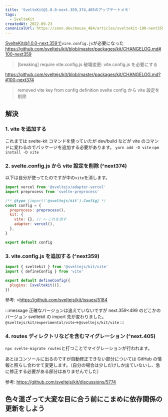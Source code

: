 ```yaml
---
title: 'SvelteKit@1.0.0-next.359,374,405のアップデートメモ'
tags:
  - SvelteKit
createdAt: 2022-09-23
canonicalUrl: https://zenn.dev/mouse_484/articles/sveltekit-100-next359-and-later
---
```


SvelteKit@1.0.0-next.359で`vire.config.js`が必要になった
https://github.com/sveltejs/kit/blob/master/packages/kit/CHANGELOG.md#100-next359

> [breaking] require vite.config.js
> 破壊変更: vite.config.js を必要にする

https://github.com/sveltejs/kit/blob/master/packages/kit/CHANGELOG.md?#100-next374

> removed vite key from config definition
> svelte config から vite 設定を削除

## 解決

### 1. vite を追加する

これまでは svelte-kit コマンドを使っていたが dev/build などが vite のコマンドに変わるのでパッケージを追加する必要があります。
`yarn add -D vite`
`npm install -D vite`

### 2. svelte.config.js から vite 設定を削除 (^next374)

以下は自分が使ってたのですが中の`vite`を消します。

```js:svelte.config.js
import vercel from '@sveltejs/adapter-vercel'
import preprocess from 'svelte-preprocess'

/** @type {import('@sveltejs/kit').Config} */
const config = {
  preprocess: preprocess(),
  kit: {
    vite: {}, // <-これを消す
    adapter: vercel(),
  },
}

export default config
```

### 3. vite.config.js を追加する (^next359)

```js:vite.config.js
import { sveltekit } from '@sveltejs/kit/vite'
import { defineConfig } from 'vite'

export default defineConfig({
  plugins: [sveltekit()],
})
```

参考: >https://github.com/sveltejs/kit/issues/5184

:::message
正確なバージョンは追えていないですが next.359<499 のどこかのバージョン sveltekit の import 先が変わりました。
`@sveltejs/kit/experimental/vite`->`@sveltejs/kit/vite`
:::

### 4. routes ディレクトリなどを含むマイグレーション (^next.405)

`npx svelte-migrate routes`と打つことでマイグレーションが行われます。

あとはコンソールに出るのですが自動修正できない部分については GitHub の情報と照らし合わせて変更します。（自分の場合は少しだけしか出ていないし、急に修正する必要がある部分はありませんでした）

参考: https://github.com/sveltejs/kit/discussions/5774

## 色々混ざって大変な目に合う前にこまめに依存関係の更新をしよう
